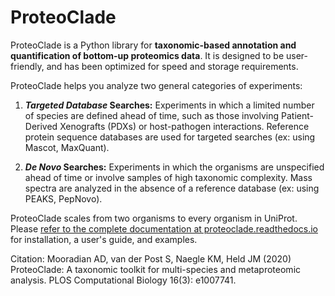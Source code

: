 # ProteoClade

ProteoClade is a Python library for **taxonomic-based annotation and quantification of bottom-up proteomics data**. It is designed to be user-friendly, and has been optimized for speed and storage requirements.

ProteoClade helps you analyze two general categories of experiments:

1. **_Targeted Database_ Searches:** Experiments in which a limited number of species are defined ahead of time, such as those involving Patient-Derived Xenografts (PDXs) or host-pathogen interactions. Reference protein sequence databases are used for targeted searches (ex: using Mascot, MaxQuant).

2. **_De Novo_ Searches:** Experiments in which the organisms are unspecified ahead of time or involve samples of high taxonomic complexity. Mass spectra are analyzed in the absence of a reference database (ex: using PEAKS, PepNovo).

ProteoClade scales from two organisms to every organism in UniProt. Please [refer to the complete documentation at proteoclade.readthedocs.io](https://proteoclade.readthedocs.io) for installation, a user's guide, and examples.

Citation: Mooradian AD, van der Post S, Naegle KM, Held JM (2020) ProteoClade: A taxonomic toolkit for multi-species and metaproteomic analysis. PLOS Computational Biology 16(3): e1007741.
